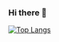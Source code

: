 ### Hi there 👋

[![Top Langs](https://github-readme-stats.vercel.app/api/top-langs/?username=re)](https://github.com/anuraghazra/github-readme-stats)
